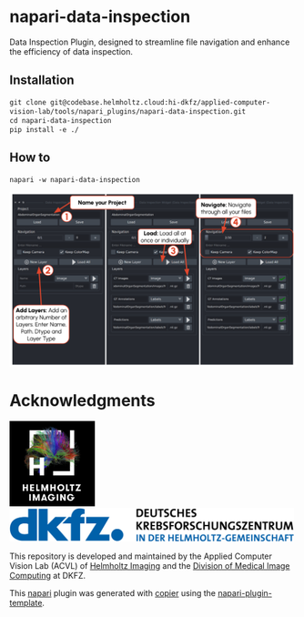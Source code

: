 # napari-data-inspection

Data Inspection Plugin, designed to streamline file navigation and enhance the efficiency of data inspection.

## Installation

```
git clone git@codebase.helmholtz.cloud:hi-dkfz/applied-computer-vision-lab/tools/napari_plugins/napari-data-inspection.git
cd napari-data-inspection
pip install -e ./
```

## How to

```
napari -w napari-data-inspection
```

<img src="imgs/GUI.png">

# Acknowledgments

<p align="left">
  <img src="imgs/Logos/HI_Logo.png" width="150"> &nbsp;&nbsp;&nbsp;&nbsp;
  <img src="imgs/Logos/DKFZ_Logo.png" width="500">
</p>

This repository is developed and maintained by the Applied Computer Vision Lab (ACVL)
of [Helmholtz Imaging](https://www.helmholtz-imaging.de/) and the
[Division of Medical Image Computing](https://www.dkfz.de/en/medical-image-computing) at DKFZ.

This [napari] plugin was generated with [copier] using the [napari-plugin-template].

[copier]: https://copier.readthedocs.io/en/stable/
[napari]: https://github.com/napari/napari
[napari-plugin-template]: https://github.com/napari/napari-plugin-template
